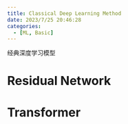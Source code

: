 ```yaml
---
title: Classical Deep Learning Method
date: 2023/7/25 20:46:28
categories:
  - [ML, Basic]
---
```


经典深度学习模型

<!-- more -->
# Residual Network

# Transformer